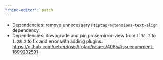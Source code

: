 ```yaml
---
"rhino-editor": patch
---
```


- Dependencies: remove unnecessary `@tiptap/extensions-text-align` dependency.
- Dependencies: downgrade and pin prosemirror-view from `1.31.2` to `1.28.2` to fix and error with adding plugins. <https://github.com/ueberdosis/tiptap/issues/4065#issuecomment-1699232591>
